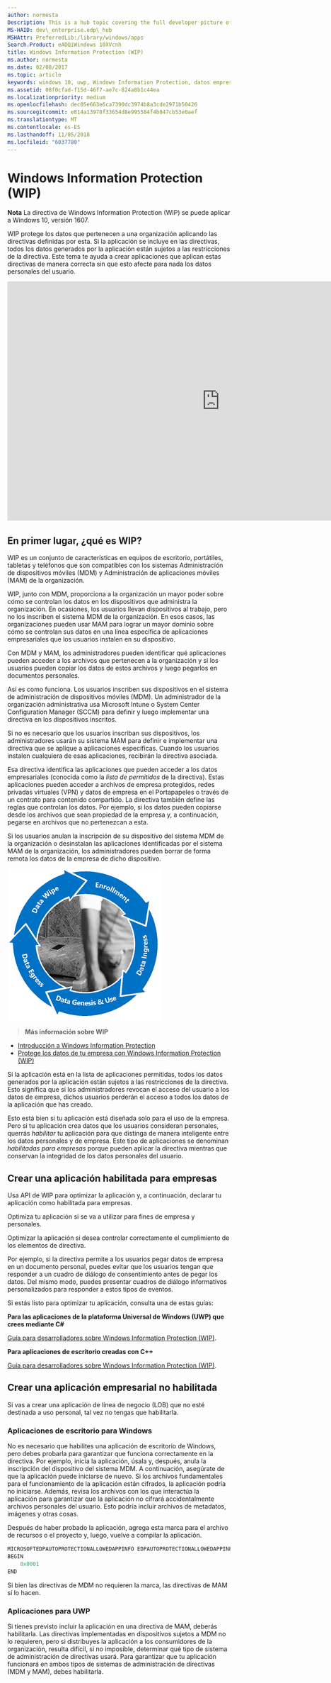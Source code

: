 ```yaml
---
author: normesta
Description: This is a hub topic covering the full developer picture of how Windows Information Protection (WIP) relates to files, buffers, clipboard, networking, background tasks, and data protection under lock.
MS-HAID: dev\_enterprise.edp\_hub
MSHAttr: PreferredLib:/library/windows/apps
Search.Product: eADQiWindows 10XVcnh
title: Windows Information Protection (WIP)
ms.author: normesta
ms.date: 02/08/2017
ms.topic: article
keywords: windows 10, uwp, Windows Information Protection, datos empresariales, protección de datos empresariales, edp, aplicaciones habilitadas
ms.assetid: 08f0cfad-f15d-46f7-ae7c-824a8b1c44ea
ms.localizationpriority: medium
ms.openlocfilehash: dec05e663e6ca7390dc3974b8a3cde2971b50426
ms.sourcegitcommit: e814a13978f33654d8e995584f4b047cb53e0aef
ms.translationtype: MT
ms.contentlocale: es-ES
ms.lasthandoff: 11/05/2018
ms.locfileid: "6037780"
---
```

# <a name="windows-information-protection-wip"></a>Windows Information Protection (WIP)

__Nota__ La directiva de Windows Information Protection (WIP) se puede aplicar a Windows 10, versión 1607.

WIP protege los datos que pertenecen a una organización aplicando las directivas definidas por esta. Si la aplicación se incluye en las directivas, todos los datos generados por la aplicación están sujetos a las restricciones de la directiva. Este tema te ayuda a crear aplicaciones que aplican estas directivas de manera correcta sin que esto afecte para nada los datos personales del usuario.
<iframe src="https://channel9.msdn.com/Blogs/Windows-Development-for-the-Enterprise/Securing-Enterprise-Data-with-Windows-Information-Protection/player" width="960" height="540" allowFullScreen frameBorder="0"></iframe>

## <a name="first-what-is-wip"></a>En primer lugar, ¿qué es WIP?

WIP es un conjunto de características en equipos de escritorio, portátiles, tabletas y teléfonos que son compatibles con los sistemas Administración de dispositivos móviles (MDM) y Administración de aplicaciones móviles (MAM) de la organización.

WIP, junto con MDM, proporciona a la organización un mayor poder sobre cómo se controlan los datos en los dispositivos que administra la organización. En ocasiones, los usuarios llevan dispositivos al trabajo, pero no los inscriben el sistema MDM de la organización.  En esos casos, las organizaciones pueden usar MAM para lograr un mayor dominio sobre cómo se controlan sus datos en una línea específica de aplicaciones empresariales que los usuarios instalen en su dispositivo.

Con MDM y MAM, los administradores pueden identificar qué aplicaciones pueden acceder a los archivos que pertenecen a la organización y si los usuarios pueden copiar los datos de estos archivos y luego pegarlos en documentos personales.

Así es como funciona. Los usuarios inscriben sus dispositivos en el sistema de administración de dispositivos móviles (MDM). Un administrador de la organización administrativa usa Microsoft Intune o System Center Configuration Manager (SCCM) para definir y luego implementar una directiva en los dispositivos inscritos.

Si no es necesario que los usuarios inscriban sus dispositivos, los administradores usarán su sistema MAM para definir e implementar una directiva que se aplique a aplicaciones específicas. Cuando los usuarios instalen cualquiera de esas aplicaciones, recibirán la directiva asociada.

Esa directiva identifica las aplicaciones que pueden acceder a los datos empresariales (conocida como la *lista de permitidos* de la directiva). Estas aplicaciones pueden acceder a archivos de empresa protegidos, redes privadas virtuales (VPN) y datos de empresa en el Portapapeles o través de un contrato para contenido compartido. La directiva también define las reglas que controlan los datos. Por ejemplo, si los datos pueden copiarse desde los archivos que sean propiedad de la empresa y, a continuación, pegarse en archivos que no pertenezcan a esta.

Si los usuarios anulan la inscripción de su dispositivo del sistema MDM de la organización o desinstalan las aplicaciones identificadas por el sistema MAM de la organización, los administradores pueden borrar de forma remota los datos de la empresa de dicho dispositivo.

![Ciclo de vida de WIP](images/wip-lifecycle.png)

> **Más información sobre WIP** <br>
* [Introducción a Windows Information Protection](https://blogs.technet.microsoft.com/windowsitpro/2016/06/29/introducing-windows-information-protection/)
* [Protege los datos de tu empresa con Windows Information Protection (WIP)](https://technet.microsoft.com/library/dn985838(v=vs.85).aspx)

Si la aplicación está en la lista de aplicaciones permitidas, todos los datos generados por la aplicación están sujetos a las restricciones de la directiva. Esto significa que si los administradores revocan el acceso del usuario a los datos de empresa, dichos usuarios perderán el acceso a todos los datos de la aplicación que has creado.

Esto está bien si tu aplicación está diseñada solo para el uso de la empresa. Pero si tu aplicación crea datos que los usuarios consideran personales, querrás *habilitar* tu aplicación para que distinga de manera inteligente entre los datos personales y de empresa. Este tipo de aplicaciones se denominan *habilitadas para empresas* porque pueden aplicar la directiva mientras que conservan la integridad de los datos personales del usuario.

## <a name="create-an-enterprise-enlightened-app"></a>Crear una aplicación habilitada para empresas

Usa API de WIP para optimizar la aplicación y, a continuación, declarar tu aplicación como habilitada para empresas.

Optimiza tu aplicación si se va a utilizar para fines de empresa y personales.

Optimizar la aplicación si desea controlar correctamente el cumplimiento de los elementos de directiva.

Por ejemplo, si la directiva permite a los usuarios pegar datos de empresa en un documento personal, puedes evitar que los usuarios tengan que responder a un cuadro de diálogo de consentimiento antes de pegar los datos. Del mismo modo, puedes presentar cuadros de diálogo informativos personalizados para responder a estos tipos de eventos.

Si estás listo para optimizar tu aplicación, consulta una de estas guías:

**Para las aplicaciones de la plataforma Universal de Windows (UWP) que crees mediante C#**

[Guía para desarrolladores sobre Windows Information Protection (WIP)](wip-dev-guide.md).

**Para aplicaciones de escritorio creadas con C++**

[Guía para desarrolladores sobre Windows Information Protection (WIP)](http://go.microsoft.com/fwlink/?LinkId=822192).


## <a name="create-non-enlightened-enterprise-app"></a>Crear una aplicación empresarial no habilitada

Si vas a crear una aplicación de línea de negocio (LOB) que no esté destinada a uso personal, tal vez no tengas que habilitarla.

### <a name="windows-desktop-apps"></a>Aplicaciones de escritorio para Windows
No es necesario que habilites una aplicación de escritorio de Windows, pero debes probarla para garantizar que funciona correctamente en la directiva. Por ejemplo, inicia la aplicación, úsala y, después, anula la inscripción del dispositivo del sistema MDM. A continuación, asegúrate de que la aplicación puede iniciarse de nuevo. Si los archivos fundamentales para el funcionamiento de la aplicación están cifrados, la aplicación podría no iniciarse. Además, revisa los archivos con los que interactúa la aplicación para garantizar que la aplicación no cifrará accidentalmente archivos personales del usuario. Esto podría incluir archivos de metadatos, imágenes y otras cosas.

Después de haber probado la aplicación, agrega esta marca para el archivo de recursos o el proyecto y, luego, vuelve a compilar la aplicación.

```cpp
MICROSOFTEDPAUTOPROTECTIONALLOWEDAPPINFO EDPAUTOPROTECTIONALLOWEDAPPINFOID
BEGIN
    0x0001
END
```
Si bien las directivas de MDM no requieren la marca, las directivas de MAM sí lo hacen.

### <a name="uwp-apps"></a>Aplicaciones para UWP

Si tienes previsto incluir la aplicación en una directiva de MAM, deberás habilitarla. Las directivas implementadas en dispositivos sujetos a MDM no lo requieren, pero si distribuyes la aplicación a los consumidores de la organización, resulta difícil, si no imposible, determinar qué tipo de sistema de administración de directivas usará. Para garantizar que tu aplicación funcionará en ambos tipos de sistemas de administración de directivas (MDM y MAM), debes habilitarla.






 
